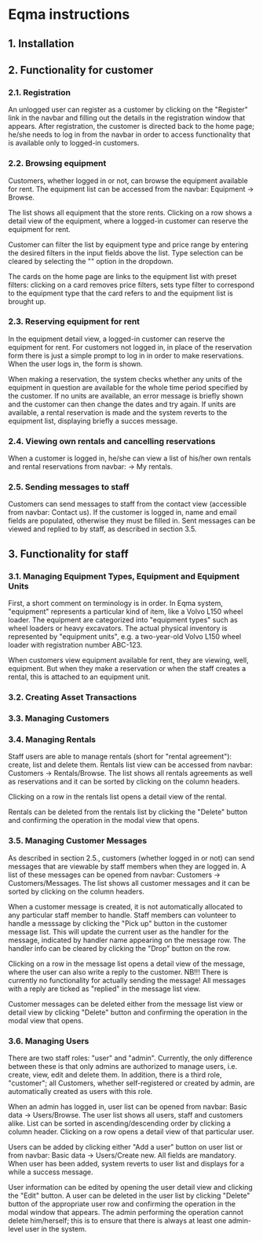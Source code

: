 # Eqma instructions

## 1. Installation


## 2. Functionality for customer

### 2.1. Registration

An unlogged user can register as a customer by clicking on the "Register" link in the navbar and filling out the details in 
the registration window that appears. After registration, the customer is directed back to the home page; he/she needs to log 
in from the navbar in order to access functionality that is available only to logged-in customers.

### 2.2. Browsing equipment

Customers, whether logged in or not, can browse the equipment available for rent. The equipment list can be accessed from the 
navbar: Equipment -> Browse.

The list shows all equipment that the store rents. Clicking on a row shows a detail view of the equipment, where a logged-in 
customer can reserve the equipment for rent.

Customer can filter the list by equipment type and price range by entering the desired filters in the input fields above the 
list. Type selection can be cleared by selecting the "<not selected>" option in the dropdown.

The cards on the home page are links to the equipment list with preset filters: clicking on a card removes price filters, sets 
type filter to correspond to the equipment type that the card refers to and the equipment list is brought up.

### 2.3. Reserving equipment for rent

In the equipment detail view, a logged-in customer can reserve the equipment for rent. For customers not logged in, in place of 
the reservation form there is just a simple prompt to log in in order to make reservations. When the user logs in, the form is 
shown.

When making a reservation, the system checks whether any units of the equipment in question are available for the whole time 
period specified by the customer. If no units are available, an error message is briefly shown and the customer can then change 
the dates and try again. If units are available, a rental reservation is made and the system reverts to the equipment list, 
displaying briefly a succes message.

### 2.4. Viewing own rentals and cancelling reservations

When a customer is logged in, he/she can view a list of his/her own rentals and rental reservations from navbar: <Customer name>
-> My rentals.

### 2.5. Sending messages to staff

Customers can send messages to staff from the contact view (accessible from navbar: Contact us). If the customer is logged in, 
name and email fields are populated, otherwise they must be filled in. Sent messages can be viewed and replied to by staff, as 
described in section 3.5.

## 3. Functionality for staff

### 3.1. Managing Equipment Types, Equipment and Equipment Units

First, a short comment on terminology is in order. In Eqma system, "equipment" represents a particular kind of item, like a Volvo 
L150 wheel loader. The equipment are categorized into "equipment types" such as wheel loaders or heavy excavators. The actual 
physical inventory is represented by "equipment units", e.g. a two-year-old Volvo L150 wheel loader with registration number ABC-123.

When customers view equipment available for rent, they are viewing, well, equipment. But when they make a reservation or when 
the staff creates a rental, this is attached to an equipment unit.



### 3.2. Creating Asset Transactions

### 3.3. Managing Customers

### 3.4. Managing Rentals

Staff users are able to manage rentals (short for "rental agreement"): create, list and delete them. Rentals list view can be 
accessed from navbar: Customers -> Rentals/Browse. The list shows all rentals agreements as well as reservations and it can be 
sorted by clicking on the column headers.

Clicking on a row in the rentals list opens a detail view of the rental.

Rentals can be deleted from the rentals list by clicking the "Delete" button and confirming the operation in the modal view that 
opens.

### 3.5. Managing Customer Messages

As described in section 2.5., customers (whether logged in or not) can send messages that are viewable by staff members when they 
are logged in. A list of these messages can be opened from navbar: Customers -> Customers/Messages. The list shows all customer 
messages and it can be sorted by clicking on the column headers. 

When a customer message is created, it is not automatically allocated to any particular staff member to handle. Staff members 
can volunteer to handle a messsage by clicking the "Pick up" button in the customer message list. This will update the current 
user as the handler for the message, indicated by handler name appearing on the message row. The handler info can be cleared by 
clicking the "Drop" button on the row.

Clicking on a row in the message list opens a detail view of the message, where the user can also write a reply to the customer. 
NB!!! There is currently no functionality for actually sending the message! All messages with a reply are ticked as "replied" in 
the message list view.

Customer messages can be deleted either from the message list view or detail view by clicking "Delete" button and confirming the 
operation in the modal view that opens.

### 3.6. Managing Users

There are two staff roles: "user" and "admin". Currently, the only difference between these is that only admins are authorized 
to manage users, i.e. create, view, edit and delete them. In addition, there is a third role, "customer"; all Customers, whether 
self-registered or created by admin, are automatically created as users with this role.

When an admin has logged in, user list can be opened from navbar: Basic data -> Users/Browse. The user list shows all users, 
staff and customers alike. List can be sorted in ascending/descending order by clicking a column header. Clicking on a row opens 
a detail view of that particular user.

Users can be added by clicking either "Add a user" button on user list or from navbar: Basic data -> Users/Create new. All fields 
are mandatory. When user has been added, system reverts to user list and displays for a while a success message.

User information can be edited by opening the user detail view and clicking the "Edit" button. A user can be deleted in the user 
list by clicking "Delete" button of the appropriate user row and confirming the operation in the modal window that appears. The 
admin performing the operation cannot delete him/herself; this is to ensure that there is always at least one admin-level user in 
the system.
